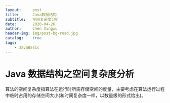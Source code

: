 ```yaml
---
layout:     post
title:      Java数据结构
subtitle:   空间复杂度分析
date:       2020-04-26
author:     Chen Xingxu
header-img: img/post-bg-road.jpg
catalog:    true
tags:
    - JavaBasic
---
```

# Java 数据结构之空间复杂度分析

算法的空间复杂度指算法在运行时所需存储空间的度量，主要考虑在算法运行过程中临时占用的存储空间大小(和时间复杂度一样，以数量级的形式给出)。